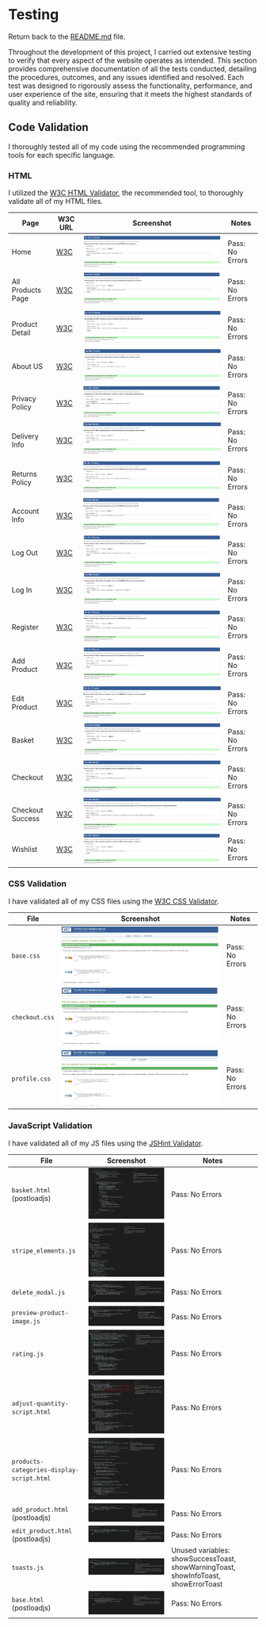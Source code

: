 # Testing

Return back to the [README.md](README.md) file.

Throughout the development of this project, I carried out extensive testing to verify that every aspect of the website operates as intended. This section provides comprehensive documentation of all the tests conducted, detailing the procedures, outcomes, and any issues identified and resolved. Each test was designed to rigorously assess the functionality, performance, and user experience of the site, ensuring that it meets the highest standards of quality and reliability.


## Code Validation

I thoroughly tested all of my code using the recommended programming tools for each specific language.

### HTML

I utilized the [W3C HTML Validator](https://validator.w3.org), the recommended tool, to thoroughly validate all of my HTML files.

| Page            | W3C URL                                                                                                                                                   | Screenshot                                 | Notes            |
| --------------- | --------------------------------------------------------------------------------------------------------------------------------------------------------- | ------------------------------------------ | ---------------- |
| Home            | [W3C](https://validator.w3.org/nu/?doc=https%3A%2F%2Fwholesome-basket-e-commerce-72c9883373ee.herokuapp.com%2F)                                                             | ![screenshot](/documentation/homepage-html-validation.png)  | Pass: No Errors  |
| All Products Page           | [W3C](https://validator.w3.org/nu/?doc=https%3A%2F%2Fwholesome-basket-e-commerce-72c9883373ee.herokuapp.com%2Fproducts%2F)                                                             | ![screenshot](/documentation/products-html-validation.png)  | Pass: No Errors  |
| Product Detail           | [W3C](https://validator.w3.org/nu/?doc=https%3A%2F%2Fwholesome-basket-e-commerce-72c9883373ee.herokuapp.com%2Fproducts%2F)                                                             | ![screenshot](/documentation/product-detail-html-validation.png)  | Pass: No Errors  |
| About US           | [W3C](https://validator.w3.org/nu/?doc=https%3A%2F%2Fwholesome-basket-e-commerce-72c9883373ee.herokuapp.com%2Fabout%2F)                                                             | ![screenshot](/documentation/about-us-html-validation.png)  | Pass: No Errors  |
| Privacy Policy          | [W3C](https://validator.w3.org/nu/?doc=https%3A%2F%2Fwholesome-basket-e-commerce-72c9883373ee.herokuapp.com%2Fprivacy-policy%2F)                                                             | ![screenshot](/documentation/privacy-policy-html-validation.png)  | Pass: No Errors  |
| Delivery Info           | [W3C](https://validator.w3.org/nu/?doc=https%3A%2F%2Fwholesome-basket-e-commerce-72c9883373ee.herokuapp.com%2Fdelivery-terms%2F)                                                             | ![screenshot](/documentation/delivery-terms-html-validation.png)  | Pass: No Errors  |
| Returns Policy           | [W3C](https://validator.w3.org/nu/?doc=https%3A%2F%2Fwholesome-basket-e-commerce-72c9883373ee.herokuapp.com%2Fquality_guarantee%2F)                                                             | ![screenshot](/documentation/returns-policy-html-validation.png)  | Pass: No Errors  |
| Account Info          | [W3C](https://validator.w3.org/nu/?doc=https%3A%2F%2Fwholesome-basket-e-commerce-72c9883373ee.herokuapp.com%2Fprofile%2F)                                                             | ![screenshot](/documentation/account-info-html-validation.png)  | Pass: No Errors  |
| Log Out          | [W3C](https://validator.w3.org/nu/?doc=https%3A%2F%2Fwholesome-basket-e-commerce-72c9883373ee.herokuapp.com%2Faccounts%2Flogout%2F)                                                             | ![screenshot](/documentation/log-out-html-validation.png)  | Pass: No Errors  |
| Log In          | [W3C](https://validator.w3.org/nu/?doc=https%3A%2F%2Fwholesome-basket-e-commerce-72c9883373ee.herokuapp.com%2Faccounts%2Flogin%2F)                                                             | ![screenshot](/documentation/log-in-html-validation.png)  | Pass: No Errors  |
| Register         | [W3C](https://validator.w3.org/nu/?doc=https%3A%2F%2Fwholesome-basket-e-commerce-72c9883373ee.herokuapp.com%2Faccounts%2Flogin%2F)                                                             | ![screenshot](/documentation/register-html-validation.png)  | Pass: No Errors  |
| Add Product        | [W3C](https://validator.w3.org/nu/?doc=https%3A%2F%2Fwholesome-basket-e-commerce-72c9883373ee.herokuapp.com%2Faccounts%2Flogin%2F)                                                             | ![screenshot](/documentation/add-product-html-validation.png)  | Pass: No Errors  |
| Edit Product        | [W3C](https://validator.w3.org/nu/?doc=https%3A%2F%2Fwholesome-basket-e-commerce-72c9883373ee.herokuapp.com%2Fproducts%2Fedit%2F86%2F)                                                             | ![screenshot](/documentation/edit-product-html-validation.png)  | Pass: No Errors  |
| Basket        | [W3C](https://validator.w3.org/nu/?doc=https%3A%2F%2Fwholesome-basket-e-commerce-72c9883373ee.herokuapp.com%2Fbasket%2F)                                                             | ![screenshot](/documentation/basket-html-validation.png)  | Pass: No Errors  |
| Checkout        | [W3C](https://validator.w3.org/nu/?doc=https%3A%2F%2Fwholesome-basket-e-commerce-72c9883373ee.herokuapp.com%2Fcheckout%2F)                                                             | ![screenshot](/documentation/checkout-html-validation.png)  | Pass: No Errors  |
|Checkout Success        | [W3C](https://validator.w3.org/nu/?doc=https%3A%2F%2Fwholesome-basket-e-commerce-72c9883373ee.herokuapp.com%2Fbasket%2F)                                                             | ![screenshot](/documentation/checkout-success-html-validation.png)  | Pass: No Errors  |
|Wishlist        | [W3C](https://validator.w3.org/nu/?doc=https%3A%2F%2Fwholesome-basket-e-commerce-72c9883373ee.herokuapp.com%2Fwishlist%2F)                                                             | ![screenshot](/documentation/wishlist-html-validation.png)  | Pass: No Errors  |

### CSS Validation

I have validated all of my CSS files using the [W3C CSS Validator](https://jigsaw.w3.org/css-validator).

| File           | Screenshot                                                    | Notes            |
|----------------|---------------------------------------------------------------|------------------|
| `base.css`     | ![Screenshot](documentation/base-css-validation.png)          | Pass: No Errors  |
| `checkout.css` | ![Screenshot](documentation/checkout-css-validation.png)      | Pass: No Errors  |
| `profile.css`  | ![Screenshot](documentation/profiles-css-validation.png)      | Pass: No Errors  |


### JavaScript Validation

I have validated all of my JS files using the [JSHint Validator](https://jshint.com).

| File                                | Screenshot                                          | Notes                                               |
|-------------------------------------|----------------------------------------------------|-----------------------------------------------------|
| `basket.html` (postloadjs)            | ![Screenshot](documentation/basket-html-js-code.png)         | Pass: No Errors                                     |
| `stripe_elements.js`                  | ![Screenshot](documentation/stripe_elements-js.png)         | Pass: No Errors                                     |
| `delete_modal.js`     | ![Screenshot](documentation/delete_modal_js.png)         | Pass: No Errors                                     |
| `preview-product-image.js`    | ![Screenshot](documentation/preview-product-image.png)         | Pass: No Errors                                     |
| `rating.js`       | ![Screenshot](documentation/rating-js.png)         | Pass: No Errors                                     |
| `adjust-quantity-script.html`             | ![Screenshot](documentation/adjust-quantity-script-html.png)         | Pass: No Errors                                     |
| `products-categories-display-script.html`        | ![Screenshot](documentation/products-category-display-html.png)         | Pass: No Errors |
| `add_product.html` (postloadjs)                | ![Screenshot](documentation/add-product-postload-js.png)          | Pass: No Errors                           |
| `edit_product.html` (postloadjs)                | ![Screenshot](documentation/edit-product-postload-js.png)          | Pass: No Errors                           |
| `toasts.js`               | ![Screenshot](documentation/edit-product-postload-js.png)          | Unused variables: 	showSuccessToast, showWarningToast, showInfoToast, showErrorToast |
| `base.html` (postloadjs)                | ![Screenshot](documentation/base-html-postloads.png)          | Pass: No Errors                           |













